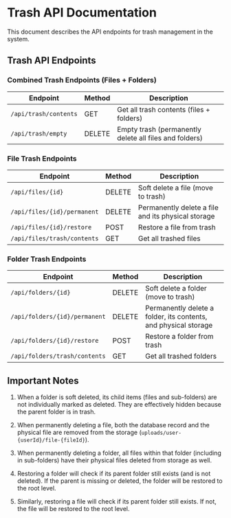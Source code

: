 # Trash API Documentation

This document describes the API endpoints for trash management in the system.

## Trash API Endpoints

### Combined Trash Endpoints (Files + Folders)

| Endpoint | Method | Description |
|----------|--------|-------------|
| `/api/trash/contents` | GET | Get all trash contents (files + folders) |
| `/api/trash/empty` | DELETE | Empty trash (permanently delete all files and folders) |

### File Trash Endpoints

| Endpoint | Method | Description |
|----------|--------|-------------|
| `/api/files/{id}` | DELETE | Soft delete a file (move to trash) |
| `/api/files/{id}/permanent` | DELETE | Permanently delete a file and its physical storage |
| `/api/files/{id}/restore` | POST | Restore a file from trash |
| `/api/files/trash/contents` | GET | Get all trashed files |

### Folder Trash Endpoints

| Endpoint | Method | Description |
|----------|--------|-------------|
| `/api/folders/{id}` | DELETE | Soft delete a folder (move to trash) |
| `/api/folders/{id}/permanent` | DELETE | Permanently delete a folder, its contents, and physical storage |
| `/api/folders/{id}/restore` | POST | Restore a folder from trash |
| `/api/folders/trash/contents` | GET | Get all trashed folders |

## Important Notes

1. When a folder is soft deleted, its child items (files and sub-folders) are not individually marked as deleted. They are effectively hidden because the parent folder is in trash.

2. When permanently deleting a file, both the database record and the physical file are removed from the storage (`uploads/user-{userId}/file-{fileId}`).

3. When permanently deleting a folder, all files within that folder (including in sub-folders) have their physical files deleted from storage as well.

4. Restoring a folder will check if its parent folder still exists (and is not deleted). If the parent is missing or deleted, the folder will be restored to the root level.

5. Similarly, restoring a file will check if its parent folder still exists. If not, the file will be restored to the root level.
